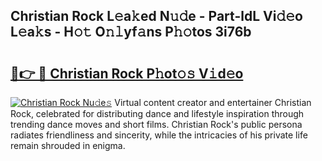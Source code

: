 ## Christian Rock L𝚎a𝚔ed N𝚞𝚍e - Part-ldL Vi𝚍𝚎o L𝚎a𝚔s - H𝚘𝚝 O𝚗𝚕yf𝚊ns P𝚑𝚘tos 3i76b

# <h2><a href="http://kf1dfu.oniu.top/?m=Christian+Rock">🔗👉 🔴 Christian Rock P𝚑ot𝚘𝚜 V𝚒d𝚎o</a></h2>

[![Christian Rock Nu𝚍e𝚜](https://i.imgur.com/0qMVB7G.gif)](http://kf1dfu.oniu.top/?m=Christian+Rock)
Virtual content creator and entertainer Christian Rock, celebrated for distributing dance and lifestyle inspiration through trending dance moves and short films. Christian Rock's public persona radiates friendliness and sincerity, while the intricacies of his private life remain shrouded in enigma.  
